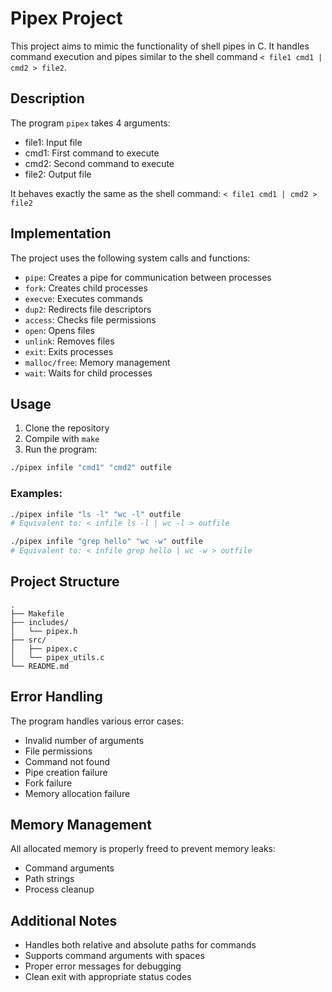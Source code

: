 # Pipex Project

This project aims to mimic the functionality of shell pipes in C. It handles command execution and pipes similar to the shell command `< file1 cmd1 | cmd2 > file2`.

## Description

The program `pipex` takes 4 arguments:
- file1: Input file
- cmd1: First command to execute
- cmd2: Second command to execute
- file2: Output file

It behaves exactly the same as the shell command: `< file1 cmd1 | cmd2 > file2`

## Implementation

The project uses the following system calls and functions:
- `pipe`: Creates a pipe for communication between processes
- `fork`: Creates child processes
- `execve`: Executes commands
- `dup2`: Redirects file descriptors
- `access`: Checks file permissions
- `open`: Opens files
- `unlink`: Removes files
- `exit`: Exits processes
- `malloc/free`: Memory management
- `wait`: Waits for child processes

## Usage

1. Clone the repository
2. Compile with `make`
3. Run the program:
```bash
./pipex infile "cmd1" "cmd2" outfile
```

### Examples:
```bash
./pipex infile "ls -l" "wc -l" outfile
# Equivalent to: < infile ls -l | wc -l > outfile

./pipex infile "grep hello" "wc -w" outfile
# Equivalent to: < infile grep hello | wc -w > outfile
```

## Project Structure

```
.
├── Makefile
├── includes/
│   └── pipex.h
├── src/
│   ├── pipex.c
│   └── pipex_utils.c
└── README.md
```

## Error Handling

The program handles various error cases:
- Invalid number of arguments
- File permissions
- Command not found
- Pipe creation failure
- Fork failure
- Memory allocation failure

## Memory Management

All allocated memory is properly freed to prevent memory leaks:
- Command arguments
- Path strings
- Process cleanup

## Additional Notes

- Handles both relative and absolute paths for commands
- Supports command arguments with spaces
- Proper error messages for debugging
- Clean exit with appropriate status codes
